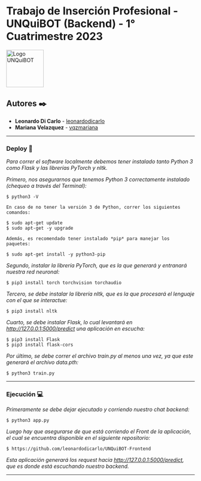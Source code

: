 # Trabajo de Inserción Profesional - UNQuiBOT (Backend) - 1° Cuatrimestre 2023

<img width="100" alt="Logo UNQuiBOT" src="https://user-images.githubusercontent.com/33500215/227559578-94249582-061f-4523-ad1c-a90873906388.png">

## Autores ✒️

* **Leonardo Di Carlo** - [leonardodicarlo](https://github.com/leonardodicarlo)
* **Mariana Velazquez** - [vqzmariana](https://github.com/vqzmariana)

***

### Deploy 🔧

_Para correr el software localmente debemos tener instalado tanto Python 3 como Flask y las librerías PyTorch y nltk._

_Primero, nos asegurarnos que tenemos Python 3 correctamente instalado (chequeo a través del Terminal):_

	$ python3 -V
	
	En caso de no tener la versión 3 de Python, correr los siguientes comandos:

	$ sudo apt-get update
	$ sudo apt-get -y upgrade
	
	Además, es recomendado tener instalado *pip* para manejar los paquetes:

	$ sudo apt-get install -y python3-pip
	
_Segundo, instalar la librería PyTorch, que es la que generará y entranará nuestra red neuronal:_


	$ pip3 install torch torchvision torchaudio
	
	
_Tercero, se debe instalar la librería nltk, que es la que procesará el lenguaje con el que se interactue:_

	$ pip3 install nltk
	
_Cuarto, se debe instalar Flask, lo cual levantará en http://127.0.0.1:5000/predict una aplicación en escucha:_

	$ pip3 install Flask
	$ pip3 install flask-cors
	
_Por último, se debe correr el archivo *train.py* al menos una vez, ya que este generará el archivo *data.pth*:_

	$ python3 train.py

***

### Ejecución 💻

_Primeramente se debe dejar ejecutado y corriendo nuestro chat backend:_

	$ python3 app.py
	
_Luego hay que asegurarse de que está corriendo el Front de la aplicación, el cual se encuentra disponible en el siguiente repositorio:_
	
	$ https://github.com/leonardodicarlo/UNQuiBOT-Frontend

_Esta aplicación generará los request hacia http://127.0.0.1:5000/predict, que es donde está escuchando nuestro backend._

***
